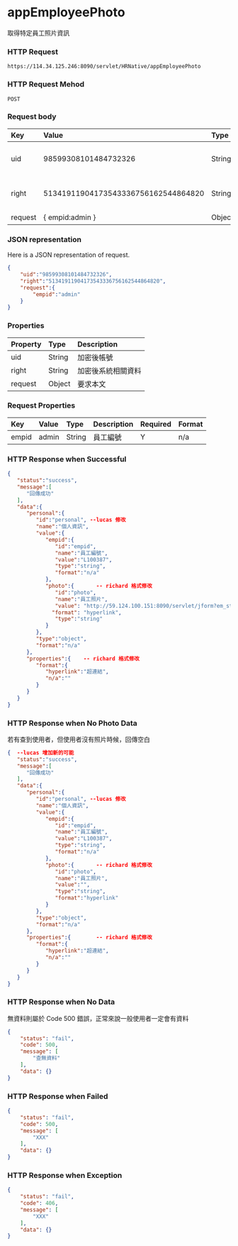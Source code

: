# appEmployeePhoto
取得特定員工照片資訊

### HTTP Request
```
https://114.34.125.246:8090/servlet/HRNative/appEmployeePhoto
```

### HTTP Request Mehod
```
POST
```

### Request body
| Key | Value | Type | Description |
|:----------|:-------------|:-----|:------------|
| uid | 98599308101484732326 | String | 需透過appLogin取得
| right | 51341911904173543336756162544864820 | String | 需透過appLogin取得 |
| request | { empid:admin } | Object | 查詢條件

### JSON representation
Here is a JSON representation of request.
```json
{
    "uid":"98599308101484732326",
    "right":"51341911904173543336756162544864820",
    "request":{
        "empid":"admin"
    }
}
```

### Properties
| Property | Type | Description |
|:---------|:-----|:------------|
| uid   | String | 加密後帳號 |
| right | String | 加密後系統相關資料 |
| request | Object | 要求本文 |

### Request Properties
| Key | Value | Type | Description | Required | Format |
|:----------|:-------------|:-----|:------------|:------------|:------------|
| empid | admin | String | 員工編號 | Y | n/a |

### HTTP Response when Successful
```json
{
   "status":"success",
   "message":[
      "回傳成功"
   ],
   "data":{
      "personal":{
         "id":"personal", --lucas 修改
         "name":"個人資訊",
         "value":{
            "empid":{
               "id":"empid",
               "name":"員工編號",
               "value":"L100387",
               "type":"string",
               "format":"n/a"
            },
            "photo":{       -- richard 格式修改
               "id":"photo",
               "name":"員工照片",
               "value": "http://59.124.100.151:8090/servlet/jform?em_step=2&file=hrm8w.pkg&enc=93d23f3a4b3f055d5e5d46535051635956535a4c637d0d110e11d794b4dabeb8daa991630e0909080c08070b0c080e0b0760485e4b5a4d6b4a4d4b535a11554f58",
              "format": "hyperlink",
               "type":"string"
            }
         },
         "type":"object",
         "format":"n/a"
      },
      "properties":{    -- richard 格式修改
         "format":{
            "hyperlink":"超連結",
            "n/a":""
         }
      }
   }
}
```

### HTTP Response when No Photo Data
若有查到使用者，但使用者沒有照片時候，回傳空白
```json
{  --lucas 增加新的可能
   "status":"success",
   "message":[
      "回傳成功"
   ],
   "data":{
      "personal":{
         "id":"personal", --lucas 修改
         "name":"個人資訊",
         "value":{
            "empid":{
               "id":"empid",
               "name":"員工編號",
               "value":"L100387",
               "type":"string",
               "format":"n/a"
            },
            "photo":{       -- richard 格式修改
               "id":"photo",
               "name":"員工照片",
               "value":"",
               "type":"string",
               "format":"hyperlink"
            }
         },
         "type":"object",
         "format":"n/a"
      },
      "properties":{        -- richard 格式修改
         "format":{
            "hyperlink":"超連結",
            "n/a":""
         }
      }
   }
}
```

### HTTP Response when No Data
無資料則屬於 Code 500 錯誤，正常來說一般使用者一定會有資料
```json
{
    "status": "fail",
    "code": 500,
    "message": [
        "查無資料"
    ],
    "data": {}
}
```

### HTTP Response when Failed
```json
{
    "status": "fail",
    "code": 500,
    "message": [
        "XXX"
    ],
    "data": {}
}
```

### HTTP Response when Exception
```json
{
    "status": "fail",
    "code": 406,
    "message": [
        "XXX"
    ],
    "data": {}
}
```
